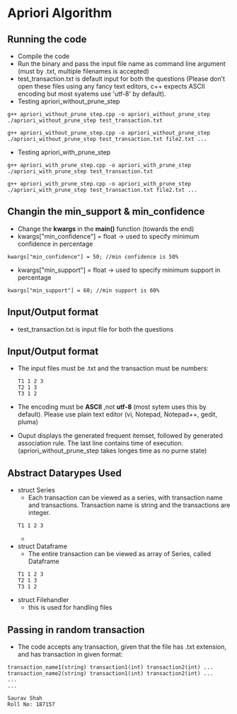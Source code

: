 # Apriori Algorithm
## Running the code
* Compile the code
* Run the binary and pass the input file name as command line argument (must by .txt, multiple filenames is accepted)
* test_transaction.txt is default input for both the questions (Please don't open these files using any fancy text editors, c++ expects ASCII encoding but most syatems use 'utf-8' by default).
* Testing apriori_without_prune_step
```
g++ apriori_without_prune_step.cpp -o apriori_without_prune_step
./apriori_without_prune_step test_transaction.txt

g++ apriori_without_prune_step.cpp -o apriori_without_prune_step
./apriori_without_prune_step test_transaction.txt file2.txt ...
```
* Testing apriori_with_prune_step
```
g++ apriori_with_prune_step.cpp -o apriori_with_prune_step
./apriori_with_prune_step test_transaction.txt

g++ apriori_with_prune_step.cpp -o apriori_with_prune_step
./apriori_with_prune_step test_transaction.txt file2.txt ...
```

## Changin the min_support & min_confidence
* Change the  **kwargs** in the **main()** function (towards the end)
* kwargs["min_confidence"] = float -> used to specify minimum confidence in percentage
```
kwargs["min_confidence"] = 50; //min confidence is 50%
```
* kwargs["min_support"] = float -> used to specify minimum support in percentage
```
kwargs["min_support"] = 60; //min support is 60%
```

## Input/Output format
* test_transaction.txt is input file for both the questions

## Input/Output format
* The input files must be .txt and the transaction must be numbers:
    ```
    T1 1 2 3
    T2 1 3
    T3 1 2
    ```
* The encoding must be **ASCII** ,not **utf-8** (most sytem uses this by default). Please use plain text editor (vi, Notepad, Notepad++, gedit, pluma)

* Ouput displays the generated frequent itemset, followed  by generated association rule. The last line contains time of execution. (apriori_without_prune_step takes longes time as no purne state) 

## Abstract Datarypes Used

* struct Series
    * Each transaction can be viewed as a series, with transaction name and transactions. Transaction name is string and the  transactions are integer.
    ```
    T1 1 2 3
    ```
    * 
* struct Dataframe
    * The entire transaction can be viewed as array of Series, called Dataframe
    ```
    T1 1 2 3
    T2 1 3
    T3 1 2
    ```
* struct Filehandler
    * this is used for  handling files


## Passing in random transaction
* The code accepts any transaction, given that the file has .txt extension, and has transaction in given format:
```
transaction_name1(string) transaction1(int) transaction2(int) ...
transaction_name2(string) transaction1(int) transaction2(int) ...
...
...
```
```
Saurav Shah
Roll No: 187157
```